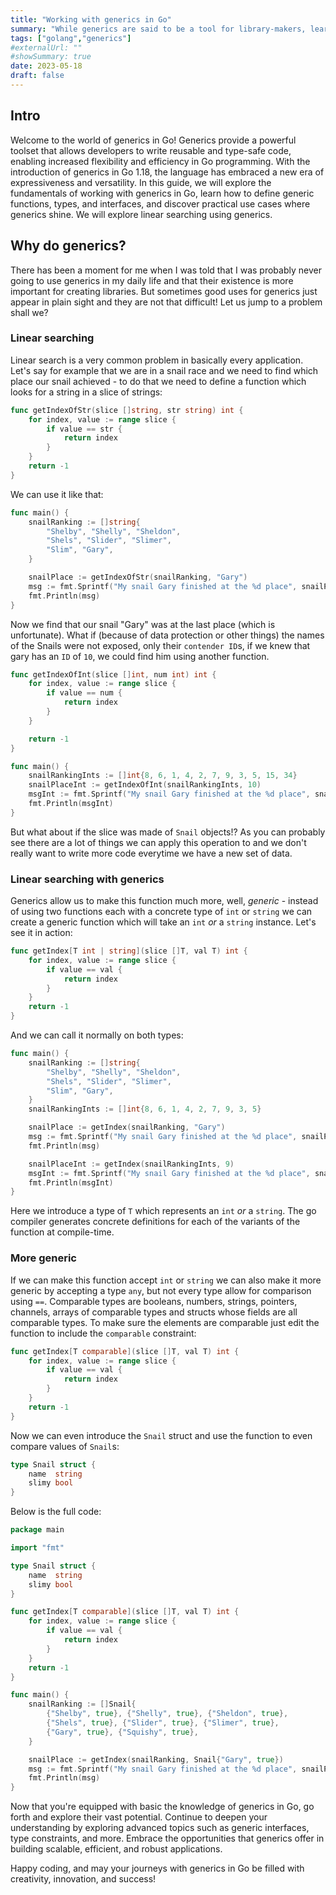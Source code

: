 ```yaml
---
title: "Working with generics in Go"
summary: "While generics are said to be a tool for library-makers, learning about how they work can help to solve some tricky problems in a much more general manner."
tags: ["golang","generics"]
#externalUrl: ""
#showSummary: true
date: 2023-05-18
draft: false
---
```


## Intro

Welcome to the world of generics in Go! Generics provide a powerful toolset that allows developers to write reusable and type-safe code, enabling increased flexibility and efficiency in Go programming. With the introduction of generics in Go 1.18, the language has embraced a new era of expressiveness and versatility. In this guide, we will explore the fundamentals of working with generics in Go, learn how to define generic functions, types, and interfaces, and discover practical use cases where generics shine. We will explore linear searching using generics.

## Why do generics?

There has been a moment for me when I was told that I was probably never going to use generics in my daily life and that their existence is more important for creating libraries. But sometimes good uses for generics just appear in plain sight and they are not that difficult! Let us jump to a problem shall we?

### Linear searching

Linear search is a very common problem in basically every application. Let's say for example that we are in a snail race and we need to find which place our snail achieved - to do that we need to define a function which looks for a string in a slice of strings:

```go
func getIndexOfStr(slice []string, str string) int {
	for index, value := range slice {
		if value == str {
			return index
		}
	}
	return -1
}
```

We can use it like that:

```go 
func main() {
	snailRanking := []string{
		"Shelby", "Shelly", "Sheldon",
		"Shels", "Slider", "Slimer",
		"Slim", "Gary",
	}

	snailPlace := getIndexOfStr(snailRanking, "Gary")
	msg := fmt.Sprintf("My snail Gary finished at the %d place", snailPlace)
	fmt.Println(msg)
}
```

Now we find that our snail "Gary" was at the last place (which is unfortunate). What if (because of data protection or other things) the names of the Snails were not exposed, only their `contender ID`s, if we knew that gary has an `ID` of `10`, we could find him using another function.

```go
func getIndexOfInt(slice []int, num int) int {
	for index, value := range slice {
		if value == num {
			return index
		}
	}

	return -1
}
```

```go
func main() {
	snailRankingInts := []int{8, 6, 1, 4, 2, 7, 9, 3, 5, 15, 34}
	snailPlaceInt := getIndexOfInt(snailRankingInts, 10)
	msgInt := fmt.Sprintf("My snail Gary finished at the %d place", snailPlaceInt)
	fmt.Println(msgInt)
}
```

But what about if the slice was made of `Snail` objects!? As you can probably see there are a lot of things we can apply this operation to and we don't really want to write more code everytime we have a new set of data.

### Linear searching with generics

Generics allow us to make this function much more, well, *generic* - instead of using two functions each with a concrete type of `int` or `string` we can create a generic function which will take an `int` *or* a `string` instance. Let's see it in action:

```go
func getIndex[T int | string](slice []T, val T) int {
	for index, value := range slice {
		if value == val {
			return index
		}
	}
	return -1
}
```

And we can call it normally on both types:

```go
func main() {
	snailRanking := []string{
		"Shelby", "Shelly", "Sheldon",
		"Shels", "Slider", "Slimer",
		"Slim", "Gary",
	}
	snailRankingInts := []int{8, 6, 1, 4, 2, 7, 9, 3, 5}

	snailPlace := getIndex(snailRanking, "Gary")
	msg := fmt.Sprintf("My snail Gary finished at the %d place", snailPlace)
	fmt.Println(msg)

	snailPlaceInt := getIndex(snailRankingInts, 9)
	msgInt := fmt.Sprintf("My snail Gary finished at the %d place", snailPlaceInt)
	fmt.Println(msgInt)
}
```

Here we introduce a type of `T` which represents an `int` *or* a `string`. The go compiler generates concrete definitions for each of the variants of the function at compile-time.

### More generic

If we can make this function accept `int` or `string` we can also make it more generic by accepting a type `any`, but not every type allow for comparison using `==`. Comparable types are booleans, numbers, strings, pointers, channels, arrays of comparable types and structs whose fields are all comparable types. To make sure the elements are comparable just edit the function to include the `comparable` constraint:

```go
func getIndex[T comparable](slice []T, val T) int {
	for index, value := range slice {
		if value == val {
			return index
		}
	}
	return -1
}
```

Now we can even introduce the `Snail` struct and use the function to even compare values of `Snail`s:

```go
type Snail struct {
	name  string
	slimy bool
}
```

Below is the full code:

```go
package main

import "fmt"

type Snail struct {
	name  string
	slimy bool
}

func getIndex[T comparable](slice []T, val T) int {
	for index, value := range slice {
		if value == val {
			return index
		}
	}
	return -1
}

func main() {
	snailRanking := []Snail{
		{"Shelby", true}, {"Shelly", true}, {"Sheldon", true},
		{"Shels", true}, {"Slider", true}, {"Slimer", true},
		{"Gary", true}, {"Squishy", true},
	}

	snailPlace := getIndex(snailRanking, Snail{"Gary", true})
	msg := fmt.Sprintf("My snail Gary finished at the %d place", snailPlace)
	fmt.Println(msg)
}
```

Now that you're equipped with basic the knowledge of generics in Go, go forth and explore their vast potential. Continue to deepen your understanding by exploring advanced topics such as generic interfaces, type constraints, and more. Embrace the opportunities that generics offer in building scalable, efficient, and robust applications.

Happy coding, and may your journeys with generics in Go be filled with creativity, innovation, and success! 
